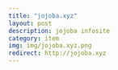 ```yaml
---
title: "jojoba.xyz"
layout: post
description: jojoba infosite
category: item
img: img/jojoba.xyz.png
redirect: http://jojoba.xyz
---
```


